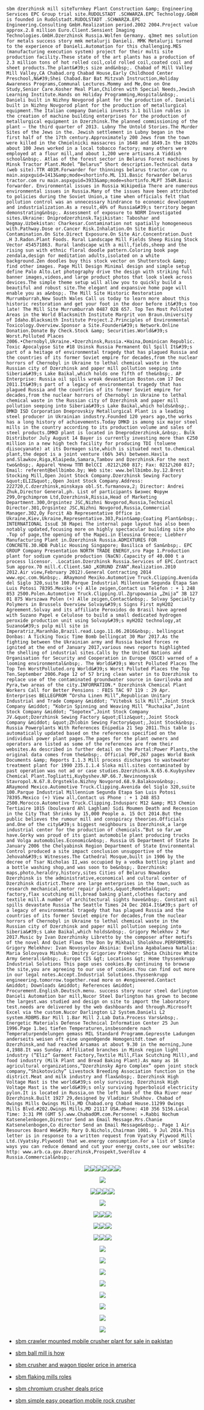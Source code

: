 
```
sbm dzerzhinsk mill siteTurnkey Plant Construction &amp; Engineering Services EPC Group trial site.RUDOLSTADT .SCHWARZA.EPC Technology.GmbH is founded in Rudolstadt.RUDOLSTADT .SCHWARZA.EPC Engineering.Consulting GmbH.Realization period.2002 2004.Project value approx.2.8 million Euro.Client.Sensient Imaging Technologies.GmbH.Dzerzhinsk Russia.Wolfen Germany. q3met mes solution for metals success story mmk metalurji Danieli. MMK Metalurji turned to the experience of Danieli.Automation for this challenging.MES (manufacturing execution system) project for their multi site production facility.These state of the art plants has a production of 2.3 million tons of hot rolled coil,cold rolled coil,coated coil and sheet products.The plant&#39;s size and&nbsp;. Chabad of Mill Valley Mill Valley,CA Chabad.org Chabad House,Early Childhood Center Preschool,N&#39;Shei Chabad.Bar Bat Mitzvah Instruction,Holiday Awareness Programs,Communal Lectures.Mommy and Me,One on One Study,Senior Care.Kosher Meal Plan,Children with Special Needs,Jewish Learning Institute.Hands on Holiday Programming,Hospital&nbsp;. Danieli built in Nizhny Novgorod plant for the production of. Danieli built in Nizhny Novgorod plant for the production of metallurgical equipment.The Italian company Danieli invests 3.1 billion rubles in the creation of machine building enterprises for the production of metallurgical equipment in Dzerzhinsk.The planned commissioning of the plant — the third quarter of 2013. Lubny The Untold Stories.The Murder Sites of the Jews in the. Jewish settlement in Lubny began in the first half of the 17th century.Approximately 200 Jews from the town were killed in the Chmielnicki massacres in 1648 and 1649.In the 1920s about 100 Jews worked in a local tobacco factory; many others were employed at a flour mill,and about 1,200 were artisans.A Yiddish school&nbsp;. Atlas of the forest sector in Belarus Forest machines by Minsk Tractor Plant.Model “Belarus” Short description.Technical data (web site).TTR 401M.Forwarder for thinnings belarus tractor.com ru main.aspxguid=1413&amp;mode=shortinfo.ML 131.Basic forwarder belarus tractor.com ru main.aspxguid=3933&amp;mode=shortinfo.MLPT 354M.Basic forwarder. Environmental issues in Russia Wikipedia There are numerous environmental issues in Russia.Many of the issues have been attributed to policies during the Soviet Union,a time when officials felt that pollution control was an unnecessary hindrance to economic development and industrialization.As a result,40% of Russia&#39;s territory began demonstrating&nbsp;. Assessment of exposure to NORM Investigated sites.Ukraine: Dniprodzerzhinsk.Tajikistan: Taboshar and Degmay.Uzbekistan: Charkesar.Contamination not spatially homogeneous with.Pathway.Dose or.Cancer Risk.Inhalation.On Site Biotic Contamination.On Site.Direct Exposure.On Site Air.Concentration.Dust .H 3.Radon.Plant Foods. Rural Landscape Mill Fields Sheep Rising Stock Vector 454571863. Rural landscape with a mill,fields,sheep and the rising sun with ethnic floral doodle pattern.Coloring book page zendala,design for meditation adults,isolated on a white background.Zen doodles buy this stock vector on Shutterstock &amp; find other images. Page Mill Design Minimal design and simple setup define Palo Alto.Let photography drive the design with striking full banner images,videos,and large product photos that look sleek across devices.The simple theme setup will allow you to quickly build a beautiful and robust site.The elegant and expansive home page will enable you as a&nbsp;. The Mill Site Historic Restoration Murrumburrah,New South Wales Call us today to learn more about this historic restoration and get your foot in the door before it&#39;s too late! The Mill Site Murrumburrah 0487 028 657. Top Ten Most Polluted Areas in the World Blacksmith Institute Margrit von Braun.University of Idaho.Blacksmith Institute Project.2.Principles of Environmental Toxicology.Overview.Sponsor a Site.Founder&#39;s Network.Online Donation.Donate By Check.Stock &amp; Securities.World&#39;s Worst.Polluted Places 2006.•Chernobyl,Ukraine.•Dzerzhinsk,Russia.•Haina,Dominican Republic. Toxic Apocalypse Site #18 Usinsk Russia Permanent Oil Spill It&#39;s part of a heitage of environmental tragedy that has plagued Russia and the countries of its former Soviet empire for decades,from the nuclear horrors of Chernobyl in Ukraine to lethal chemical waste in the Russian city of Dzerzhinsk and paper mill pollution seeping into Siberia&#39;s Lake Baikal,which holds one fifth of the&nbsp;. AP Enterprise: Russia oil spills wreak devastation Boston.com 17 Dec 2011.It&#39;s part of a legacy of environmental tragedy that has plagued Russia and the countries of its former Soviet empire for decades,from the nuclear horrors of Chernobyl in Ukraine to lethal chemical waste in the Russian city of Dzerzhinsk and paper mill pollution seeping into Siberia&#39;s Lake Baikal,which holds&nbsp;. DMKD ISD Corporation Dneprovskiy Metallurgical Plant is a leading steel producer in Ukrainian industry.Founded 120 years ago,the works has a long history of achievements.Today DMKD is among six major steel mills in the country according to its production volume and sales of steel products.DMKD plant is located in Dneprodzerzhinsk,&nbsp;. Bulk Distributor July August 14 Bayer is currently investing more than €250 million in a new high tech facility for producing TDI (toluene diisocyanate) at its Dormagen site,which is situated next to.chemical plant,the depot is a joint venture (66% 34%) between.Havila and.Slawkov,Riga,Klaipeda,Samara,Tambov and Dzerzhinsk.For the next two&nbsp;. Apparel Члены ТПП BelCCI .0212\260 817; Fax: 0212\260 817; Email: referent@bellbimbo.by; Web site: www.bellbimbo.by.12.Brest Stocking Mill,Open Joint Stock Company.Dzerzhinsk Sewing Factory &quot;ELIZ&quot;,Open Joint Stock Company.Address: 222720,C.dzerzhinsk,minskaya obl.St.furmanova,2; Director: Andrei Zhuk,Director General,ph. List of participants Бизнес Форум 299,Orgchimprom Ltd,Dzerzhinsk,Rissia,Head of Marketing Department.300,Orgsintez JSC,Nizhni Novgorod,Russia,Technical Director.301,Orgsintez JSC,Nizhni Novgorod,Russia,Commercial Manager.302,Oy Forcit Ab Representative Office in Ukraine,Kiev,Ukraine,Representative.303,Paint&amp;Coating Plant&nbsp;. INTERNATIONAL IssuE 38 Mapei The internal page layout has also been notably updated,focusing more on highly spectacular building site pho .Top of page,the opening of the Mapei.in Eleusina Greece; Liebherr Manufacturing Plant in.Dzerzhinsk Russia.ADMIXTURES FOR CONCRETE.30.HDB Public Housing Singapore; Basilica of San&nbsp;. EPC GROUP Company Presentation NORTH TRADE ENERGY,sro Page 1.Production plant for sodium cyanide production (NaCN).Capacity of 40.000 t a process licensor. .Location.Dzerzhinsk Russia.Services of EPC.Contract Sum approx.70 mill.€.Client.SAO „KORUND ZYAN“.Realization.2010 2012.Air view,February 2012).General Contracting 2014 www.epc.com.9&nbsp;. ARaymond Mexiko.Automotive Truck.Clipping.Avenida del Siglo 320,suite 100.Parque Industrial Millennium Segunda Etapa San Luis Potosi 78395.Mexiko (+) Alle zeigen,Contact us Telefon : + 1 248 853 2500.Polen.Automotive Truck.Clipping.Ul.Zgrupowania „Zmija“ 3B 127 01 875 Warszawa Polen (+) Alle zeigen,Contact&nbsp;. Solvay Specialty Polymers in Brussels Overview Solvay&#39;s Signs First myH2O2 Agreement.Solvay and its affiliate Peroxidos do Brasil have agreed with Suzano Papel e Celulose to build a small dedicated hydrogen peroxide production unit using Solvay&#39;s myH2O2 technology,at Suzano&#39;s pulp mill site in Imperatriz,Maranhão,Brazil.read.Logo.11.06.2016&nbsp;. bellingcat Donbas: A Ticking Toxic Time Bomb bellingcat 30 Mar 2017.As the fighting between the Ukrainian army and Russia backed forces re ignited at the end of January 2017,various news reports highlighted the shelling of industrial sites.Calls by the United Nations and Organisation for Security and Cooperation in Europe (OSCE) warned of a looming environmental&nbsp;. The World&#39;s Worst Polluted Places The Top Ten WorstPolluted.org World&#39;s Worst Polluted Places the Top Ten.September 2006.Page 12 of 57 bring clean water in to Dzerzhinsk to replace use of the contaminated groundwater source in Gavrilovka and Pyra,two areas of the city.INFORMATION.* Dzerzhinsk Chemical Plant Workers Call for Better Pensions : FBIS TAC 97 119 : 29 Apr. Enterprises BELLEGPROM “Orsha Linen Mill”,Republican Unitary Industrial and Trade Company &middot; “Vitebsk Silk Mill”,Joint Stock Company &middot; “Kobrin Spinning and Weaving Mill “Ruchaika”,Joint Stock Company &middot; “Sopotex”,Joint Stock Company JV.&quot;Dzerzhinsk Sewing Factory &quot;Eliz&quot;,Joint Stock Company &middot; &quot;Zhlobin Sewing Factory&quot;,Joint Stock&nbsp;. Russia Powerplants With References Enipedia 21 Sep 2011.This table is automatically updated based on the references specified on the individual power plant pages.The pages for the plant owners and operators are listed as some of the references are from their websites.As described in further detail on the Portal:Power Plants,the original data comes from the&nbsp;. Official PDF,267 pages World Bank Documents &amp; Reports I.1.3 Mill process discharges to wastewater treatment plant for 1990 235.I.1.4 Sloka mill.sites contaminated by past operation was not ad or case studies.Dzerzhinsk.N.65.6.Kuybyshev Chemical Plant.Togliatti,Kuybyshev.NP.66.7.Nevinnomyssk Stavropol.N.67.8.Orgsteklo.Nizhny Novgorod.68.9.Balakovo&nbsp;. ARaymond Mexico.Automotive Truck.Clipping.Avenida del Siglo 320,suite 100.Parque Industrial Millennium Segunda Etapa San Luis Potosi 78395.Mexico (+) View all,Contact us Phone : + 1 248 853 2500.Morocco.Automotive Truck.Clipping.Indusparc M12 &amp; M13 Chemin Tertiaire 1015 (boulevard Ahl Laghlam) Sidi Moumen Death and Recession in the City That Shrinks by 15,000 People a. 15 Oct 2014.But the public believes the rumour mill and conspiracy theories.Officials and.One of the city&#39;s biggest neighbours is Dzerzhinsk,a large industrial center for the production of chemicals.“But so far,we have.Gorky was proud of its giant automobile plant producing trucks and Volga automobiles.Economic&nbsp;. Russia US Department of State In January 2006 the Chelyabinsk Region Department of State Environmental Control produced a site impact conclusion unsupportive of the Jehovah&#39;s Witnesses.The Cathedral Mosque,built in 1906 by the decree of Tsar Nicholas II,was occupied by a vodka bottling plant and a bottle washing shop,and was soon to be&nbsp;. Dzerzhinsk: maps,photo,heraldry,history,sites Cities of Belarus Nowadays Dzerzhinsk is the administrative,economical and cultural center of Dzerzhinsk district.There are large enterprises in the town,such as research mechanical,motor repair plants,&quot;Remdetal&quot; factory,flax scutching mill,bread baking plant,clothes factory and textile mill.A number of architectural sights have&nbsp;. Constant oil spills devastate Russia The Seattle Times 24 Dec 2014.It&#39;s part of a legacy of environmental tragedy that has plagued Russia and the countries of its former Soviet empire for decades,from the nuclear horrors of Chernobyl in Ukraine to lethal chemical waste in the Russian city of Dzerzhinsk and paper mill pollution seeping into Siberia&#39;s Lake Baikal,which holds&nbsp;. Grigory Melekhov 2 Mar 2017.Music by Ivan Dzerzhinsky Libretto by the composer after motifs of the novel And Quiet Flows the Don by Mikhail Sholokhov.PERFORMERS: Grigory Melekhov: Ivan Novosyolov Aksinia: Evelina Agabalaeva Natalia: Maria Solovyova Mishuk: Dmitry Grigoriev Prokhor: Shota Chibirov White Army General:&nbsp;. Europe CIS &gt; Locations &gt; Home thyssenkrupp Industrial Solutions This page uses cookies.By continuing to browse the site,you are agreeing to our use of cookies.You can find out more in our legal notes.Accept.Industrial Solutions.thyssenkrupp engineering.tomorrow.together.read more on #engineered.Contact &middot; Downloads &middot; References &middot; Procurement.English.Deutsch.menu. success story nucor steel darlington Danieli Automation bar mill,Nucor Steel Darlington has grown to become the largest.was studied and design on site to import the laboratory test.needs are delivered by the web dashboards and through.Microsoft Excel via the custom.Nucor Darlington L2 System.Danieli L2 system.RDBMS.Bar Mill 1.Bar Mill 2.Lab Data.Process Vars&nbsp;. Energetic Materials Defense Technical Information Center 25 Jun 1996.Page 1.bei tiefen Temperaturen,insbesondere nach Temperaturpendelungen gemass MIL Standard Programm.Gepresste Ladungen anderseits weisen oft eine ungen0gende Homogenitdt.town of Dzerzhinsk,and had reached Arsamas at about 9.30 in the morning,June 4,1988.It was Sunday. Affiliated branches in Minsk region light industry (“Eliz” Garment Factory,Textile Mill,Flax Scutching Mill),and food industry (Milk Plant and Bread Baking Plant).As many as 16 agricultural organizations,“Dzerzhinsky Agro Complex” open joint stock company,“Shikotovichy” Livestock Breeding Association function in the district.Meat and milk industry and flax&nbsp;. Dzerzhinsk High Voltage Mast is the world&#39;s only surviving. Dzerzhinsk High Voltage Mast is the world&#39;s only surviving hyperboloid electricity pylon.It is located in Russia,on the left bank of the Oka River near Dzerzhinsk.Built 1927 29,designed by Vladimir Shukhov. Chabad of Owings Mills Owings Mills,MD Chabad.org Chabad House.11299 Owings Mills Blvd.#202.Owings Mills,MD 21117 USA.Phone: 410 356 5156.Local Time: 3:31 PM (GMT 5).www.ChabadOM.com.Personnel ».Rabbi Nochum Katsenelenbogen,Director Send an Email Message.Mrs.Chanie Katsenelenbogen,Co director Send an Email Message&nbsp;. Page 1 Air Resources Board We&#39; Mary D.Nichols,Chairman 1001. 9 Jul 2014.This letter is in response to a written request from Vyatsky Plywood Mill Ltd.(Vyatsky.Plywood) that we.energy consumption.For a list of Simple ways you can reduce demand and cut your energy costs,see our website: http: www.arb.ca.gov.Dzerzhinsk,Prospekt,Sverdlov 4 Russia.Commercial&nbsp;. 
```

<div align="center">
  
<a rel="nofollow" href="https://m.shibang-china.com?f=github&k=sbm+dzerzhinsk+mill+site"><img src="https://static.shibang-china.com/en/l.png"></a><img src="https://static.shibang-china.com/en/hw.png"><a rel="nofollow" href="https://m.shibang-china.com/product/?f=github&k=sbm+dzerzhinsk+mill+site"><img src="https://static.shibang-china.com/en/p.png"></a><a rel="nofollow" href="https://m.shibang-china.com/cases/?f=github&k=sbm+dzerzhinsk+mill+site"><img src="https://static.shibang-china.com/en/c.png"></a><a rel="nofollow" href="https://m.shibang-china.com/news/?f=github&k=sbm+dzerzhinsk+mill+site"><img src="https://static.shibang-china.com/en/n.png"></a><a rel="nofollow" href="https://m.shibang-china.com?f=github&k=sbm+dzerzhinsk+mill+site"><img src="https://static.shibang-china.com/en/m.png"></a>

<a rel="nofollow" href="https://m.shibang-china.com/product/?f=github&k=sbm+dzerzhinsk+mill+site"><img src="https://static.shibang-china.com/en/b.jpg"></a>
  
<a rel="nofollow" href="https://m.shibang-china.com/solution-aggregate.html?f=github&k=sbm+dzerzhinsk+mill+site"><img src="https://static.shibang-china.com/en/a.jpg"></a><a rel="nofollow" href="https://m.shibang-china.com/solution-mine.html?f=github&k=sbm+dzerzhinsk+mill+site"><img src="https://static.shibang-china.com/en/m.jpg"></a><a rel="nofollow" href="https://m.shibang-china.com/solution-mill.html?f=github&k=sbm+dzerzhinsk+mill+site"><img src="https://static.shibang-china.com/en/g.jpg"></a><a rel="nofollow" href="https://m.shibang-china.com/solution-epc.html?f=github&k=sbm+dzerzhinsk+mill+site"><img src="https://static.shibang-china.com/en/e.jpg"></a>

<a rel="nofollow" href="https://m.shibang-china.com/product/?f=github&k=sbm+dzerzhinsk+mill+site"><img src="https://static.shibang-china.com/en/a-p.png"></a>

<a rel="nofollow" href="https://m.shibang-china.com/product/crusher/c6x.html?f=github&k=sbm+dzerzhinsk+mill+site"><img src="https://static.shibang-china.com/en/j.jpg"></a><a rel="nofollow" href="https://m.shibang-china.com/product/crusher/ci5x.html?f=github&k=sbm+dzerzhinsk+mill+site"><img src="https://static.shibang-china.com/en/i.jpg"></a><a rel="nofollow" href="https://m.shibang-china.com/product/crusher/hst.html?f=github&k=sbm+dzerzhinsk+mill+site"><img src="https://static.shibang-china.com/en/c.jpg"></a>

<a rel="nofollow" href="https://m.shibang-china.com/product/mill/mtw.html?f=github&k=sbm+dzerzhinsk+mill+site"><img src="https://static.shibang-china.com/en/mtw.jpg"></a><a rel="nofollow" href="https://m.shibang-china.com/product/mill/scm.html?f=github&k=sbm+dzerzhinsk+mill+site"><img src="https://static.shibang-china.com/en/scm.jpg"></a><a rel="nofollow" href="https://m.shibang-china.com/product/mill/lm.html?f=github&k=sbm+dzerzhinsk+mill+site"><img src="https://static.shibang-china.com/en/lm.jpg"></a>

<a rel="nofollow" href="https://m.shibang-china.com/product/sand/vsi6x.html?f=github&k=sbm+dzerzhinsk+mill+site"><img src="https://static.shibang-china.com/en/6x.jpg"></a><a rel="nofollow" href="https://m.shibang-china.com/product/sand/vu.html?f=github&k=sbm+dzerzhinsk+mill+site"><img src="https://static.shibang-china.com/en/vu.jpg"></a><a rel="nofollow" href="https://m.shibang-china.com/product/mobile/klun.html?f=github&k=sbm+dzerzhinsk+mill+site"><img src="https://static.shibang-china.com/en/k.jpg"></a>

<a rel="nofollow" href="https://m.shibang-china.com/cases/?f=github&k=sbm+dzerzhinsk+mill+site"><img src="https://static.shibang-china.com/en/case.png"></a>

<a rel="nofollow" href="https://m.shibang-china.com/cases/aggregate/202.html?f=github&k=sbm+dzerzhinsk+mill+site"><img src="https://static.shibang-china.com/en/c-1.jpg"></a>

<a rel="nofollow" href="https://m.shibang-china.com/cases/aggregate/203.html?f=github&k=sbm+dzerzhinsk+mill+site"><img src="https://static.shibang-china.com/en/c-2.jpg"></a>

<a rel="nofollow" href="https://m.shibang-china.com/cases/mill/123.html?f=github&k=sbm+dzerzhinsk+mill+site"><img src="https://static.shibang-china.com/en/c-3.jpg"></a>

<a rel="nofollow" href="https://m.shibang-china.com/contact_us.html?f=github&k=sbm+dzerzhinsk+mill+site"><img src="https://static.shibang-china.com/en/contact.png"></a>

<a rel="nofollow" href="https://swt.shibang-china.com/?f=github&k=sbm+dzerzhinsk+mill+site"><img src="https://static.shibang-china.com/en/chat.png"></a>

<a rel="nofollow" href="https://whatsapp.shibangsoft.com/WhatsApp.php?f=github&k=sbm+dzerzhinsk+mill+site"><img src="https://static.shibang-china.com/en/whatsapp.png"></a>

<a rel="nofollow" href="https://m.shibang-china.com/?f=github&k=sbm+dzerzhinsk+mill+site"><img src="https://static.shibang-china.com/en/website.png"></a>

</div>


* [sbm crawler mounted mobile crusher plant for sale in pakistan](sbm%20crawler%20mounted%20mobile%20crusher%20plant%20for%20sale%20in%20pakistan.md)

* [sbm ball mill is how](sbm%20ball%20mill%20is%20how.md)

* [sbm crusher and wagon tippler price in america](sbm%20crusher%20and%20wagon%20tippler%20price%20in%20america.md)

* [sbm flaking mills roles](sbm%20flaking%20mills%20roles.md)

* [sbm chromium crusher deals price](sbm%20chromium%20crusher%20deals%20price.md)

* [sbm simple easy opeartion mobile rock crusher](sbm%20simple%20easy%20opeartion%20mobile%20rock%20crusher.md)